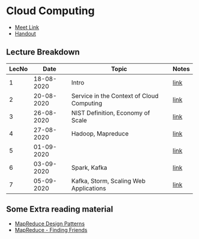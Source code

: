 # Cloud Computing

- [Meet Link](https://meet.google.com/xij-uoiy-xsw)
- [Handout](https://drive.google.com/file/d/1ilPumZfEqB932FXzXI-gAbnzCQPQsRXc/view?usp=sharing)

## Lecture Breakdown

| LecNo | Date       | Topic                                     | Notes                       |
| ----- | ---------- | ----------------------------------------- | --------------------------- |
| 1     | 18-08-2020 | Intro                                     | [link](Lec1Aug18/README.md) |
| 2     | 20-08-2020 | Service in the Context of Cloud Computing | [link](Lec2Aug20/README.md) |
| 3     | 26-08-2020 | NIST Definition, Economy of Scale         | [link](Lec3Aug26/README.md) |
| 4     | 27-08-2020 | Hadoop, Mapreduce                         | [link](Lec4Aug27/README.md) |
| 5     | 01-09-2020 |                                           | [link](Lec5Sept1/README.md) |
| 6     | 03-09-2020 | Spark, Kafka                              | [link](Lec6Sept3/README.md) |
| 7     | 05-09-2020 | Kafka, Storm, Scaling Web Applications    | [link](Lec7Sept5/README.md) |

## Some Extra reading material

- [MapReduce Design Patterns](https://courses.cs.washington.edu/courses/cse490h/08au/lectures/MapReduceDesignPatterns-UW2.pdf)
- [MapReduce - Finding Friends](http://stevekrenzel.com/finding-friends-with-mapreduce)
